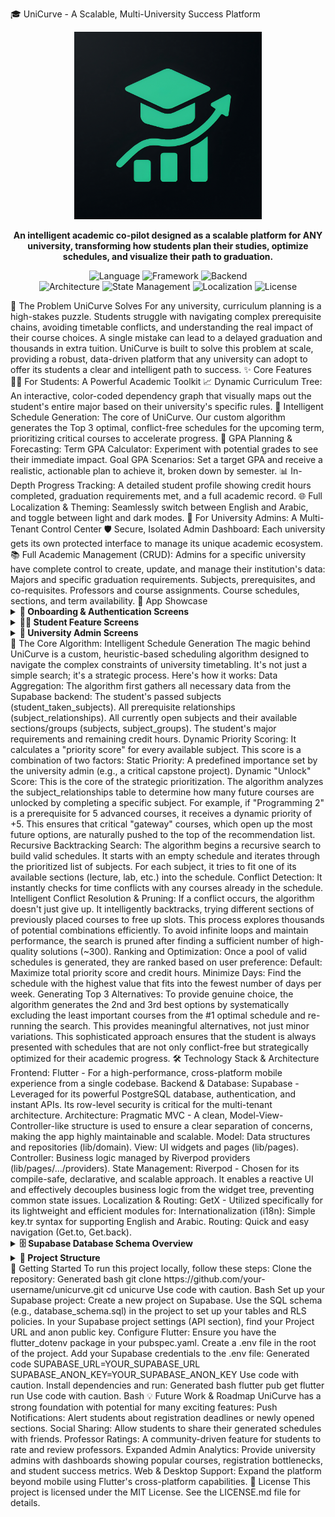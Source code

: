 🎓 UniCurve - A Scalable, Multi-University Success Platform
<p align="center">
<!-- IMPORTANT: This path points to your logo inside the 'assets' folder -->
<img src="assets/1024.png" alt="UniCurve App Logo" width="300"/>
</p>
<p align="center">
<strong>An intelligent academic co-pilot designed as a scalable platform for ANY university, transforming how students plan their studies, optimize schedules, and visualize their path to graduation.</strong>
</p>
<p align="center">
<!-- Primary Technologies -->
<img alt="Language" src="https://img.shields.io/badge/Language-Dart-blue?style=for-the-badge&logo=dart">
<img alt="Framework" src="https://img.shields.io/badge/Framework-Flutter-02569B?style=for-the-badge&logo=flutter">
<img alt="Backend" src="https://img.shields.io/badge/Backend-Supabase-3ECF8E?style=for-the-badge&logo=supabase">
<br>
<!-- Architecture & State -->
<img alt="Architecture" src="https://img.shields.io/badge/Architecture-MVC-blue?style=for-the-badge">
<img alt="State Management" src="https://img.shields.io/badge/State%20Management-Riverpod-14B8B1?style=for-the-badge&logo=riverpod">
<img alt="Localization" src="https://img.shields.io/badge/Localization-GetX-8A2BE2?style=for-the-badge">
<img alt="License" src="https://img.shields.io/badge/License-MIT-green.svg?style=for-the-badge">
</p>
🚀 The Problem UniCurve Solves
For any university, curriculum planning is a high-stakes puzzle. Students struggle with navigating complex prerequisite chains, avoiding timetable conflicts, and understanding the real impact of their course choices. A single mistake can lead to a delayed graduation and thousands in extra tuition.
UniCurve is built to solve this problem at scale, providing a robust, data-driven platform that any university can adopt to offer its students a clear and intelligent path to success.
✨ Core Features
🧑‍🎓 For Students: A Powerful Academic Toolkit
📈 Dynamic Curriculum Tree: An interactive, color-coded dependency graph that visually maps out the student's entire major based on their university's specific rules.
🧠 Intelligent Schedule Generation: The core of UniCurve. Our custom algorithm generates the Top 3 optimal, conflict-free schedules for the upcoming term, prioritizing critical courses to accelerate progress.
🎯 GPA Planning & Forecasting:
Term GPA Calculator: Experiment with potential grades to see their immediate impact.
Goal GPA Scenarios: Set a target GPA and receive a realistic, actionable plan to achieve it, broken down by semester.
📊 In-Depth Progress Tracking: A detailed student profile showing credit hours completed, graduation requirements met, and a full academic record.
🌐 Full Localization & Theming: Seamlessly switch between English and Arabic, and toggle between light and dark modes.
👑 For University Admins: A Multi-Tenant Control Center
🛡️ Secure, Isolated Admin Dashboard: Each university gets its own protected interface to manage its unique academic ecosystem.
📚 Full Academic Management (CRUD): Admins for a specific university have complete control to create, update, and manage their institution's data:
Majors and specific graduation requirements.
Subjects, prerequisites, and co-requisites.
Professors and course assignments.
Course schedules, sections, and term availability.
📸 App Showcase
<details>
<summary><strong>📱 Onboarding & Authentication Screens</strong></summary>
<br>
<table>
<tr>
<td align="center"><strong>Onboarding</strong><br><img src="assets/onboarding_screen.png" width="250"></td>
<td align="center"><strong>Login</strong><br><img src="assets/login_screen.png" width="250"></td>
<td align="center"><strong>Student Sign Up</strong><br><img src="assets/student_screens/student_signup_screen.png" width="250"></td>
</tr>
</table>
</details>
<details>
<summary><strong>👨‍🎓 Student Feature Screens</strong></summary>
<br>
<table>
<tr>
<td align="center"><strong>Subjects List</strong><br><img src="assets/student_screens/subjects_list.png" width="250"></td>
<td align="center"><strong>Sort & Filter Subjects</strong><br><img src="assets/student_screens/subjects_sort_by.png" width="250"></td>
<td align="center"><strong>Subject Detail</strong><br><img src="assets/student_screens/detail_subject.png" width="250"></td>
</tr>
<tr>
<td align="center"><strong>Curriculum Tree</strong><br><img src="assets/student_screens/subjects_tree.png" width="250"></td>
<td align="center"><strong>Best Subjects to Take</strong><br><img src="assets/student_screens/best_subjects_to_take.png" width="250"></td>
<td align="center"><strong>Best Tables to Take</strong><br><img src="assets/student_screens/best_table_to_take.png" width="250"></td>
</tr>
<tr>
<td align="center"><strong>Term GPA Calculator</strong><br><img src="assets/student_screens/term_gpa_calculate.png" width="250"></td>
<td align="center"><strong>Goal GPA Plan</strong><br><img src="assets/student_screens/goal_gpa_plan.png" width="250"></td>
<td align="center"><strong>GPA Improvement Scenarios</strong><br><img src="assets/student_screens/gpa_improve_plan_senarios.png" width="250"></td>
</tr>
<tr>
<td align="center"><strong>Student Profile</strong><br><img src="assets/student_screens/student_profile.png" width="250"></td>
<td align="center"><strong>Major Requirements Progress</strong><br><img src="assets/student_screens/major_req_progress.png" width="250"></td>
<td align="center"><strong>Settings</strong><br><img src="assets/student_screens/student_setting.png" width="250"></td>
</tr>
</table>
</details>
<details>
<summary><strong>👑 University Admin Screens</strong></summary>
<br>
<table>
<tr>
<td align="center"><strong>Admin Dashboard</strong><br><img src="assets/uni_admin_screens/uniadmin_dashboard.png" width="250"></td>
<td align="center"><strong>Manage Majors</strong><br><img src="assets/uni_admin_screens/manage_majors.png" width="250"></td>
<td align="center"><strong>Manage Major Requirements</strong><br><img src="assets/uni_admin_screens/mange_major_requermints.png" width="250"></td>
</tr>
<tr>
<td align="center"><strong>Manage Subjects</strong><br><img src="assets/uni_admin_screens/mange_subjects.png" width="250"></td>
<td align="center"><strong>Detail Subjects</strong><br><img src="assets/uni_admin_screens/detail_subjects.png" width="250"></td>
<td align="center"><strong>Manage Subject Relationships</strong><br><img src="assets/uni_admin_screens/manage_subjects_relationships.png" width="250"></td>
</tr>
<tr>
<td align="center"><strong>Manage Professors</strong><br><img src="assets/uni_admin_screens/manage_professors.png" width="250"></td>
<td align="center"><strong>Add Professor</strong><br><img src="assets/uni_admin_screens/add_professor.png" width="250"></td>
<td align="center"><strong>Manage Subject Timings</strong><br><img src="assets/uni_admin_screens/manage_subjects_timing_opening.png" width="250"></td>
</tr>
<tr>
<td align="center"><strong>Admin Settings</strong><br><img src="assets/uni_admin_screens/uni_admin_setting.png" width="250"></td>
<td></td>
<td></td>
</tr>
</table>
</details>
🧠 The Core Algorithm: Intelligent Schedule Generation
The magic behind UniCurve is a custom, heuristic-based scheduling algorithm designed to navigate the complex constraints of university timetabling. It's not just a simple search; it's a strategic process.
Here's how it works:
Data Aggregation: The algorithm first gathers all necessary data from the Supabase backend:
The student's passed subjects (student_taken_subjects).
All prerequisite relationships (subject_relationships).
All currently open subjects and their available sections/groups (subjects, subject_groups).
The student's major requirements and remaining credit hours.
Dynamic Priority Scoring: It calculates a "priority score" for every available subject. This score is a combination of two factors:
Static Priority: A predefined importance set by the university admin (e.g., a critical capstone project).
Dynamic "Unlock" Score: This is the core of the strategic prioritization. The algorithm analyzes the subject_relationships table to determine how many future courses are unlocked by completing a specific subject. For example, if "Programming 2" is a prerequisite for 5 advanced courses, it receives a dynamic priority of +5. This ensures that critical "gateway" courses, which open up the most future options, are naturally pushed to the top of the recommendation list.
Recursive Backtracking Search: The algorithm begins a recursive search to build valid schedules.
It starts with an empty schedule and iterates through the prioritized list of subjects.
For each subject, it tries to fit one of its available sections (lecture, lab, etc.) into the schedule.
Conflict Detection: It instantly checks for time conflicts with any courses already in the schedule.
Intelligent Conflict Resolution & Pruning: If a conflict occurs, the algorithm doesn't just give up. It intelligently backtracks, trying different sections of previously placed courses to free up slots. This process explores thousands of potential combinations efficiently. To avoid infinite loops and maintain performance, the search is pruned after finding a sufficient number of high-quality solutions (~300).
Ranking and Optimization: Once a pool of valid schedules is generated, they are ranked based on user preference:
Default: Maximize total priority score and credit hours.
Minimize Days: Find the schedule with the highest value that fits into the fewest number of days per week.
Generating Top 3 Alternatives: To provide genuine choice, the algorithm generates the 2nd and 3rd best options by systematically excluding the least important courses from the #1 optimal schedule and re-running the search. This provides meaningful alternatives, not just minor variations.
This sophisticated approach ensures that the student is always presented with schedules that are not only conflict-free but strategically optimized for their academic progress.
🛠️ Technology Stack & Architecture
Frontend: Flutter - For a high-performance, cross-platform mobile experience from a single codebase.
Backend & Database: Supabase - Leveraged for its powerful PostgreSQL database, authentication, and instant APIs. Its row-level security is critical for the multi-tenant architecture.
Architecture: Pragmatic MVC - A clean, Model-View-Controller-like structure is used to ensure a clear separation of concerns, making the app highly maintainable and scalable.
Model: Data structures and repositories (lib/domain).
View: UI widgets and pages (lib/pages).
Controller: Business logic managed by Riverpod providers (lib/pages/.../providers).
State Management: Riverpod - Chosen for its compile-safe, declarative, and scalable approach. It enables a reactive UI and effectively decouples business logic from the widget tree, preventing common state issues.
Localization & Routing: GetX - Utilized specifically for its lightweight and efficient modules for:
Internationalization (i18n): Simple key.tr syntax for supporting English and Arabic.
Routing: Quick and easy navigation (Get.to, Get.back).
<details>
<summary><strong>🗄️ Supabase Database Schema Overview</strong></summary>
The backend is supported by a relational database schema designed for scalability and data integrity.
Multi-Tenancy at its Core: Most tables include a university_id, ensuring that data (subjects, majors, professors) for one university is completely isolated from another. This is the foundation of the platform's scalability.
Relational Integrity: Foreign key constraints are used extensively to maintain data consistency. For example, a subject_schedule cannot exist without a valid subject_group, which in turn cannot exist without a subject.
User Roles and Permissions: Supabase's built-in authentication and Row-Level Security (RLS) policies are used to define distinct roles (e.g., student, university_admin) and grant access only to the data they are authorized to see or modify.
</details>
<details>
<summary><strong>📂 Project Structure</strong></summary>
The project is organized using a hybrid architecture that combines a layered approach with feature-based modules for clarity and scalability.
Generated code
lib
├── core/               # Shared utilities, constants, themes, and extensions.
├── data/
│   └── services/       # Data layer: Repositories and services for backend communication.
├── domain/
│   └── models/         # Domain layer: Core business entities and data models.
├── onboarding/         # Feature module for the onboarding/intro flow.
├── pages/              # Contains the primary UI screens for the app's main features.
├── settings/           # Feature module for the settings screen.
└── main.dart           # The entry point of the Flutter application.
Use code with caution.
core/: Shared code, utilities, constants, theme definitions, and core extensions used across the entire application.
data/services/: The Data layer. Contains repository implementations and services that handle communication with the backend (Supabase) and other external data sources.
domain/models/: The Domain layer. Defines the core business logic and data structures (models) of the application, independent of any framework or UI.
onboarding/: A feature module containing all widgets and logic related to the user's first-time experience (e.g., splash screens, introductory slides).
pages/: Contains the primary feature screens of the app, such as the student dashboard, curriculum tree, and schedule generator.
settings/: A dedicated feature module for the user settings screen and related logic.
main.dart: The entry point of the Flutter application.
</details>
🚀 Getting Started
To run this project locally, follow these steps:
Clone the repository:
Generated bash
git clone https://github.com/your-username/unicurve.git
cd unicurve
Use code with caution.
Bash
Set up your Supabase project:
Create a new project on Supabase.
Use the SQL schema (e.g., database_schema.sql) in the project to set up your tables and RLS policies.
In your Supabase project settings (API section), find your Project URL and anon public key.
Configure Flutter:
Ensure you have the flutter_dotenv package in your pubspec.yaml.
Create a .env file in the root of the project.
Add your Supabase credentials to the .env file:
Generated code
SUPABASE_URL=YOUR_SUPABASE_URL
SUPABASE_ANON_KEY=YOUR_SUPABASE_ANON_KEY
Use code with caution.
Install dependencies and run:
Generated bash
flutter pub get
flutter run
Use code with caution.
Bash
💡 Future Work & Roadmap
UniCurve has a strong foundation with potential for many exciting features:
Push Notifications: Alert students about registration deadlines or newly opened sections.
Social Sharing: Allow students to share their generated schedules with friends.
Professor Ratings: A community-driven feature for students to rate and review professors.
Expanded Admin Analytics: Provide university admins with dashboards showing popular courses, registration bottlenecks, and student success metrics.
Web & Desktop Support: Expand the platform beyond mobile using Flutter's cross-platform capabilities.
📄 License
This project is licensed under the MIT License. See the LICENSE.md file for details.
